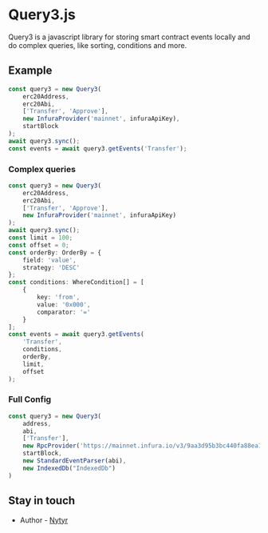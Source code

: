 # Query3.js

Query3 is a javascript library for storing smart contract events locally and do complex queries, like sorting, conditions and more.

## Example

```ts
const query3 = new Query3(
    erc20Address,
    erc20Abi,
    ['Transfer', 'Approve'],
    new InfuraProvider('mainnet', infuraApiKey),
    startBlock
);
await query3.sync();
const events = await query3.getEvents('Transfer');
```


### Complex queries

```ts
const query3 = new Query3(
    erc20Address,
    erc20Abi,
    ['Transfer', 'Approve'],
    new InfuraProvider('mainnet', infuraApiKey)
);
await query3.sync();
const limit = 100;
const offset = 0;
const orderBy: OrderBy = {
    field: 'value',
    strategy: 'DESC'
};
const conditions: WhereCondition[] = [
    {
        key: 'from',
        value: '0x000',
        comparator: '='
    }
];
const events = await query3.getEvents(
    'Transfer', 
    conditions,
    orderBy,
    limit,
    offset
);
```


### Full Config

```ts
const query3 = new Query3(
    address,
    abi,
    ['Transfer'],
    new RpcProvider('https://mainnet.infura.io/v3/9aa3d95b3bc440fa88ea12eaa4456161'),
    startBlock,
    new StandardEventParser(abi),
    new IndexedDb("IndexedDb")
)
```

## Stay in touch
- Author - [Nytyr](https://keybase.io/nytyr)
